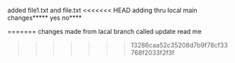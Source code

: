 added file1.txt and file.txt
<<<<<<< HEAD
adding thru local main changes*****
yes no****

=======
changes made from lacal branch called update read me
>>>>>>> 13286caa52c35208d7b9f78cf33768f2033f2f3f
